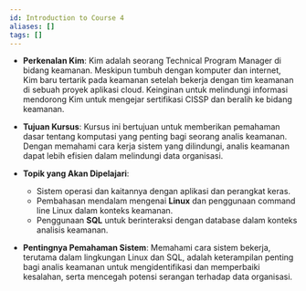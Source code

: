 ```yaml
---
id: Introduction to Course 4
aliases: []
tags: []
---
```


- **Perkenalan Kim**: Kim adalah seorang Technical Program Manager di bidang keamanan. Meskipun tumbuh dengan komputer dan internet, Kim baru tertarik pada keamanan setelah bekerja dengan tim keamanan di sebuah proyek aplikasi cloud. Keinginan untuk melindungi informasi mendorong Kim untuk mengejar sertifikasi CISSP dan beralih ke bidang keamanan.

- **Tujuan Kursus**: Kursus ini bertujuan untuk memberikan pemahaman dasar tentang komputasi yang penting bagi seorang analis keamanan. Dengan memahami cara kerja sistem yang dilindungi, analis keamanan dapat lebih efisien dalam melindungi data organisasi.

- **Topik yang Akan Dipelajari**:

  - Sistem operasi dan kaitannya dengan aplikasi dan perangkat keras.
  - Pembahasan mendalam mengenai **Linux** dan penggunaan command line Linux dalam konteks keamanan.
  - Penggunaan **SQL** untuk berinteraksi dengan database dalam konteks analisis keamanan.

- **Pentingnya Pemahaman Sistem**: Memahami cara sistem bekerja, terutama dalam lingkungan Linux dan SQL, adalah keterampilan penting bagi analis keamanan untuk mengidentifikasi dan memperbaiki kesalahan, serta mencegah potensi serangan terhadap data organisasi.

